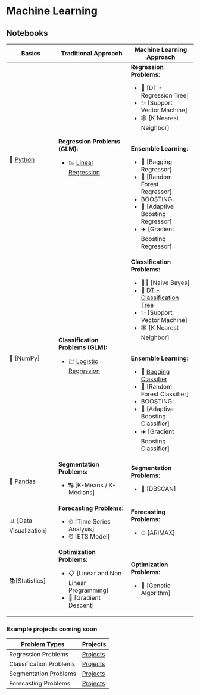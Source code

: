 # Machine Learning

## Notebooks
|Basics|Traditional Approach|Machine Learning Approach|
|-|-|-|
|🐍 [Python](https://colab.research.google.com/github/mkmritunjay/machineLearning/blob/master/pythonBasics.ipynb)|<b>Regression Problems (GLM):</b></br><ul><li>📉 [Linear Regression](https://colab.research.google.com/github/mkmritunjay/machineLearning/blob/master/linearRegression.ipynb)</li></ul>|<b>Regression Problems:</b></br><ul><li>🌲 [DT - Regression Tree]</li><li>✨ [Support Vector Machine]</li><li>🕸 [K Nearest Neighbor]</li></ul></br><b>Ensemble Learning:</b><ul><li>🎳 [Bagging Regressor]</li><li>🌳 [Random Forest Regressor]</li><li>BOOSTING:</li><li>🚊 [Adaptive Boosting Regressor]</li><li>✈️ [Gradient Boosting Regressor]</li></ul>|
|🔢 [NumPy]|<b>Classification Problems (GLM):</b></br><ul><li>💹 [Logistic Regression](https://colab.research.google.com/github/mkmritunjay/machineLearning/blob/master/Logistic_regression.ipynb)</li></ul>|<b>Classification Problems:</b></br><ul><li>👶🏻 [Naive Bayes]</li><li>🌲 [DT - Classification Tree](https://colab.research.google.com/github/mkmritunjay/machineLearning/blob/master/DTClassifier.ipynb)</li><li>✨ [Support Vector Machine]</li><li>🕸 [K Nearest Neighbor]</li></ul></br><b>Ensemble Learning:</b><ul><li>🎳 [Bagging Classifier](https://colab.research.google.com/github/mkmritunjay/machineLearning/blob/master/BaggingClassifier.ipynb)</li><li>🌳 [Random Forest Classifier]</li><li>BOOSTING:</li><li>🚊 [Adaptive Boosting Classifier]</li><li>✈️ [Gradient Boosting Classifier]</li></ul>|
|🐼 [Pandas](https://colab.research.google.com/github/mkmritunjay/machineLearning/blob/master/pandas_basics.ipynb)|<b>Segmentation Problems:</b></br><ul><li>🔠 [K-Means / K-Medians]</li></ul>|<b>Segmentation Problems:</b></br><ul><li>👀 [DBSCAN]</li></ul>|
|📊 [Data Visualization]|<b>Forecasting Problems:</b></br><ul><li>⏲ [Time Series Analysis]</li><li>⏰ [ETS Model]</li></ul>|<b>Forecasting Problems:</b></br><ul><li>⏱ [ARIMAX]</li></ul>|
|📚[Statistics]|<b>Optimization Problems:</b></br><ul><li>📋 [Linear and Non Linear Programming]</li><li>🔎 [Gradient Descent]</li></ul>|<b>Optimization Problems:</b></br><ul><li>🧬 [Genetic Algorithm]</li></ul>|

### Example projects coming soon
|Problem Types|Projects|
|-|-|
|Regression Problems|[Projects]()|
|Classification Problems|[Projects]()|
|Segmentation Problems|[Projects]()|
|Forecasting Problems|[Projects]()|
